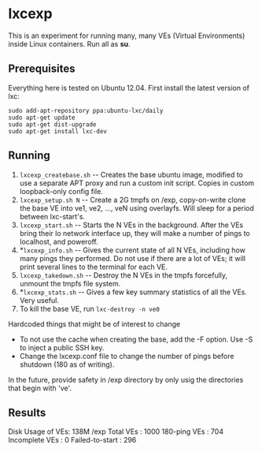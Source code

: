 lxcexp
======
This is an experiment for running many, many VEs (Virtual Environments) inside Linux containers. Run all as **su**.

## Prerequisites ##
Everything here is tested on Ubuntu 12.04.
First install the latest version of lxc:

```Shell
sudo add-apt-repository ppa:ubuntu-lxc/daily
sudo apt-get update
sudo apt-get dist-upgrade
sudo apt-get install lxc-dev
```

## Running ##

1. `lxcexp_createbase.sh` -- Creates the base ubuntu image, modified to use 
   a separate APT proxy and run a custom init script. Copies in custom loopback-only config file.
2. `lxcexp_setup.sh N`    -- Create a 2G tmpfs on /exp, copy-on-write clone the base VE into 
   ve1, ve2, ..., veN using overlayfs. Will sleep for a period between lxc-start's.
3. `lxcexp_start.sh`    -- Starts the N VEs in the background. After the VEs bring their lo network interface up,
   they will make a number of pings to localhost, and poweroff.
4. *`lxcexp_info.sh`     -- Gives the current state of all N VEs, including how many pings they performed.
   Do not use if there are a lot of VEs; it will print several lines to the terminal for each VE.
5. `lxcexp_takedown.sh` -- Destroy the N VEs in the tmpfs forcefully, unmount the tmpfs file system.
6. *`lxcexp_stats.sh`     -- Gives a few key summary statistics of all the VEs.  Very useful.
7. To kill the base VE, run `lxc-destroy -n ve0`

Hardcoded things that might be of interest to change

* To not use the cache when creating the base, add the -F option. Use -S to inject a public SSH key.
* Change the lxcexp.conf file to change the number of pings before shutdown (180 as of writing).

In the future, provide safety in /exp directory by only usig the directories that begin with 've'.

## Results ##
Disk Usage of VEs: 138M /exp
Total VEs        : 1000
180-ping VEs     : 704
Incomplete VEs   : 0
Failed-to-start  : 296

